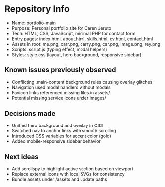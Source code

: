 # Repository Info

- Name: portfolio-main
- Purpose: Personal portfolio site for Caren Jeruto
- Tech: HTML, CSS, JavaScript, minimal PHP for contact form
- Entry pages: index.html, about.html, skills.html, cv.html, contact.html
- Assets in root: me.png, carr.png, carry.png, car.png, image.png, rey.png
- Scripts: script.js (typing effect, modal helpers)
- Styles: style.css (layout, hero background, responsive sidebar)

## Known issues previously observed
- Conflicting .main-content background rules causing overlay glitches
- Navigation used modal handlers without modals
- Favicon links referenced missing files in assets/
- Potential missing service icons under images/

## Decisions made
- Unified hero background and overlay in CSS
- Switched nav to anchor links with smooth scrolling
- Introduced CSS variables for accent color (gold)
- Added mobile-responsive sidebar behavior

## Next ideas
- Add scrollspy to highlight active section based on viewport
- Replace external icons with local SVGs for consistency
- Bundle assets under /assets and update paths